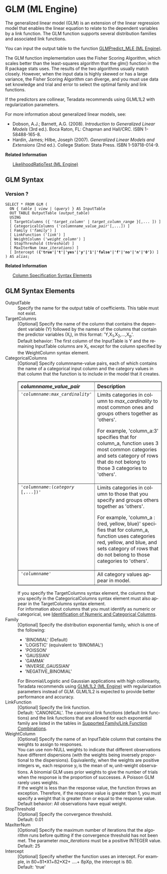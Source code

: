 <div class="nested0" aria-labelledby="ariaid-title1" topicindex="1" topicid="hrv1507149150084" id="hrv1507149150084"><h1 class="title topictitle1" id="ariaid-title1">GLM (ML Engine)</h1><div class="body conbody">
<p class="p">The generalized linear model (GLM) is an extension of the linear regression model that enables the linear equation to relate to the dependent variables by a link function. The GLM function supports several distribution families and associated link functions.</p>
<p class="p">You can input the output table to the function <a href="rgh1541529239182.md#xaz1507155725845">GLMPredict_MLE (ML Engine)</a>.</p>
<p class="p">The GLM function implementation uses the Fisher Scoring Algorithm, which scales better than the least-squares algorithm that the glm() function in the R package stats uses. The results of the two algorithms usually match closely. However, when the input data is highly skewed or has a large variance, the Fisher Scoring Algorithm can diverge, and you must use data set knowledge and trial and error to select the optimal family and link functions.</p>
<p class="p">If the predictors are collinear, Teradata recommends using GLML1L2 with regularization parameters.</p><div class="p">For more information about generalized linear models, see:
<ul class="ul" id="hrv1507149150084__ul_cbc_1mj_mbb">
<li class="li">Dobson, A.J.; Barnett, A.G. (2008). <cite class="cite">Introduction to Generalized Linear Models</cite> (3rd ed.). Boca Raton, FL: Chapman and Hall/CRC. ISBN 1-58488-165-8.</li>
<li class="li">Hardin, James; Hilbe, Joseph (2007). <cite class="cite">Generalized Linear Models and Extensions</cite> (2nd ed.). College Station: Stata Press. ISBN 1-59718-014-9.</li></ul></div></div><div class="related-links"><div class="linklistheader"><p></p><b>Related Information</b></div>
<ul class="linklist linklist relinfo"><div class="linklistmember"><a href="fry1558121496793.md#vio1507671576104">LikelihoodRatioTest (ML Engine)</a></div></ul></div><div class="topic reference nested1" aria-labelledby="ariaid-title2" topicindex="2" topicid="blr1507149321203" xml:lang="en-us" lang="en-us" id="blr1507149321203">
<h2 class="title topictitle2" id="ariaid-title2">GLM Syntax</h2><div class="body refbody"><div class="section" id="blr1507149321203__section_N10073_N10022_N10001">
<h3 class="title sectiontitle">Version ?</h3><pre class="pre codeblock" xml:space="preserve"><code>SELECT * FROM GLM (
  <span>ON { <var class="keyword varname">table</var> | <var class="keyword varname">view</var> | (<var class="keyword varname">query</var>) }</span> AS InputTable
  OUT TABLE OutputTable (<var class="keyword varname">output_table</var>)
  USING
  [ TargetColumns ({ '<var class="keyword varname">target_column</var>' | <var class="keyword varname">target_column_range</var> }[,... ]) ]
  [ CategoricalColumns ('<var class="keyword varname">columnname_value_pair</var>'[,...]) ]
  [ Family ('<var class="keyword varname">family</var>') ]
  [ LinkFunction ('<var class="keyword varname">link</var>') ]
  [ WeightColumn ('<var class="keyword varname">weight_column</var>') ]
  [ StopThreshold (<var class="keyword varname">threshold</var>) ]
  [ MaxIterNum (<var class="keyword varname">max_iterations</var>) ]
  [ Intercept (<span><b>{'true'|'t'|'yes'|'y'|'1'|'false'|'f'|'no'|'n'|'0'}</b></span>) ]
) AS <var class="keyword varname">alias</var>;</code></pre></div></div><div class="related-links"><div class="linklistheader"><p></p><b>Related Information</b></div>
<ul class="linklist linklist relinfo"><div class="linklistmember"><a href="ndv1557782188375.md">Column Specification Syntax Elements</a></div></ul></div></div><div class="topic reference nested1" aria-labelledby="ariaid-title3" topicindex="3" topicid="cws1507149433550" xml:lang="en-us" lang="en-us" id="cws1507149433550">
<h2 class="title topictitle2" id="ariaid-title3">GLM Syntax Elements</h2><div class="body refbody"><div class="section" id="cws1507149433550__section_N10011_N1000E_N10001"><dl class="dl parml"><dt class="dt pt dlterm">OutputTable</dt><dd class="dd pd">Specify the name for the output table of coefficients. This table must not exist.</dd><dt class="dt pt dlterm">TargetColumns</dt><dd class="dd pd">[Optional] Specify the name of the column that contains the dependent variable (Y) followed by the names of the columns that contain the predictor variables (X<span><sub>i</sub></span>), in this format: 'Y,X<span><sub>1</sub></span>,X<span><sub>2</sub></span>,...,X<span><sub>p</sub></span>'.</dd><dd class="dd pd ddexpand">Default behavior: The first column of the InputTable is Y and the remaining InputTable columns are X<span><sub>i</sub></span>, except for the column specified by the WeightColumn syntax element.</dd><dt class="dt pt dlterm">CategoricalColumns</dt><dd class="dd pd">[Optional] Specify columnname-value pairs, each of which contains the name of a categorical input column and the category values in that column that the function is to include in the model that it creates.
<div class="tablenoborder"><table cellpadding="4" cellspacing="0" summary="" id="cws1507149433550__table_igz_wpy_fdb" class="table" frame="border" border="1" rules="all"><div class="caption"></div><colgroup span="1"><col style="width:50%" span="1"></col><col style="width:50%" span="1"></col></colgroup><thead class="thead" style="text-align:left;"><tr class="row"><th class="entry cellrowborder" style="vertical-align:top;" id="d73893e215" rowspan="1" colspan="1"><var class="keyword varname">columnname_value_pair</var></th><th class="entry cellrowborder" style="vertical-align:top;" id="d73893e218" rowspan="1" colspan="1">Description</th></tr></thead><tbody class="tbody"><tr class="row"><td class="entry cellrowborder" style="vertical-align:top;" headers="d73893e215" rowspan="1" colspan="1"><code class="ph codeph">'<var class="keyword varname">columnname</var>:<var class="keyword varname">max_cardinality</var>'</code></td><td class="entry cellrowborder" style="vertical-align:top;" headers="d73893e218" rowspan="1" colspan="1">Limits categories in column to <var class="keyword varname">max_cardinality</var> to most common ones and groups others together as 'others'.
<p class="p">For example, 'column_a:3' specifies that for column_a, function uses 3 most common categories and sets category of rows that do not belong to those 3 categories to 'others'.</p></td></tr><tr class="row"><td class="entry cellrowborder" style="vertical-align:top;" headers="d73893e215" rowspan="1" colspan="1"><code class="ph codeph">'<var class="keyword varname">columnname</var>:(<var class="keyword varname">category</var> [,...])'</code></td><td class="entry cellrowborder" style="vertical-align:top;" headers="d73893e218" rowspan="1" colspan="1">Limits categories in column to those that you specify and groups others together as 'others'.
<p class="p">For example, 'column_a : (red, yellow, blue)' specifies that for column_a, function uses categories red, yellow, and blue, and sets category of rows that do not belong to those categories to 'others'.</p></td></tr><tr class="row"><td class="entry cellrowborder" style="vertical-align:top;" headers="d73893e215" rowspan="1" colspan="1"><code class="ph codeph">'<var class="keyword varname">columnname</var>'</code></td><td class="entry cellrowborder" style="vertical-align:top;" headers="d73893e218" rowspan="1" colspan="1">All category values appear in model.</td></tr></tbody></table></div></dd><dd class="dd pd ddexpand">If you specify the TargetColumns syntax element, the columns that you specify in the CategoricalColumns syntax element must also appear in the TargetColumns syntax element.</dd><dd class="dd pd ddexpand">For information about columns that you must identify as numeric or categorical, see <a href="uxa1540574678350.md">Identification of Numeric and Categorical Columns</a>.</dd><dt class="dt pt dlterm">Family</dt><dd class="dd pd">[Optional] Specify the distribution exponential family, which is one of the following:
<ul class="ul" id="cws1507149433550__ul_yzc_md2_nx">
<li class="li">'BINOMIAL' (Default)</li>
<li class="li">'LOGISTIC' (equivalent to 'BINOMIAL')</li>
<li class="li">'POISSON'</li>
<li class="li">'GAUSSIAN'</li>
<li class="li">'GAMMA'</li>
<li class="li">'INVERSE_GAUSSIAN'</li>
<li class="li">'NEGATIVE_BINOMIAL'</li></ul></dd><dd class="dd pd ddexpand">For Binomial/Logistic and Gaussian applications with high collinearity, Teradata recommends using <a href="mxy1558472465230.md#fgw1518542561108">GLML1L2 (ML Engine)</a> with regularization parameters instead of GLM. GLML1L2 is expected to provide better performance and accuracy.</dd><dt class="dt pt dlterm">LinkFunction</dt><dd class="dd pd">[Optional] Specify the link function.</dd><dd class="dd pd ddexpand">Default: 'CANONICAL'. The canonical link functions (default link functions) and the link functions that are allowed for each exponential family are listed in the tables in <a href="ewh1563913874279.md">Supported Family/Link Function Combinations</a>.</dd><dt class="dt pt dlterm">WeightColumn</dt><dd class="dd pd">[Optional] Specify the name of an InputTable column that contains the weights to assign to responses.</dd><dd class="dd pd ddexpand">You can use non-NULL weights to indicate that different observations have different dispersions (with the weights being inversely proportional to the dispersions). Equivalently, when the weights are positive integers w<span><sub>i</sub></span>, each response y<span><sub>i</sub></span> is the mean of w<span><sub>i</sub></span> unit-weight observations. A binomial GLM uses prior weights to give the number of trials when the response is the proportion of successes. A Poisson GLM rarely uses weights.</dd><dd class="dd pd ddexpand">If the weight is less than the response value, the function throws an exception. Therefore, if the response value is greater than 1, you must specify a weight that is greater than or equal to the response value.</dd><dd class="dd pd ddexpand">Default behavior: All observations have equal weight.</dd><dt class="dt pt dlterm">StopThreshold</dt><dd class="dd pd">[Optional] Specify the convergence threshold.</dd><dd class="dd pd ddexpand">Default: 0.01</dd><dt class="dt pt dlterm">MaxIterNum</dt><dd class="dd pd">[Optional] Specify the maximum number of iterations that the algorithm runs before quitting if the convergence threshold has not been met. The parameter <var class="keyword varname">max_iterations</var> must be a positive INTEGER value.</dd><dd class="dd pd ddexpand">Default: 25</dd><dt class="dt pt dlterm">Intercept</dt><dd class="dd pd">[Optional] Specify whether the function uses an intercept. For example, in ß0+ß1*X1+ß2*X2+ ....+ ßpXp, the intercept is ß0.</dd><dd class="dd pd ddexpand">Default: 'true'</dd></dl></div></div></div></div>
